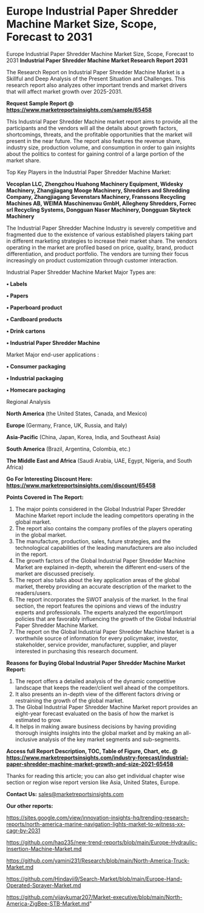 # Europe Industrial Paper Shredder Machine Market Size, Scope, Forecast to 2031
Europe Industrial Paper Shredder Machine Market Size, Scope, Forecast to 2031
<strong>Industrial Paper Shredder Machine Market Research Report 2031</strong>

The Research Report on Industrial Paper Shredder Machine Market is a Skillful and Deep Analysis of the Present Situation and Challenges. This research report also analyzes other important trends and market drivers that will affect market growth over 2025-2031.

<strong>Request Sample Report @ <a href=https://www.marketreportsinsights.com/sample/65458>https://www.marketreportsinsights.com/sample/65458</a></strong>

This Industrial Paper Shredder Machine market report aims to provide all the participants and the vendors will all the details about growth factors, shortcomings, threats, and the profitable opportunities that the market will present in the near future. The report also features the revenue share, industry size, production volume, and consumption in order to gain insights about the politics to contest for gaining control of a large portion of the market share.

Top Key Players in the Industrial Paper Shredder Machine Market:

<strong>Vecoplan LLC, Zhengzhou Huahong Machinery Equipment, Widesky Machinery, Zhangjiagang Mooge Machinery, Shredders and Shredding Company, Zhangjiagang Sevenstars Machinery, Franssons Recycling Machines AB, WEIMA Maschinenvau GmbH, Allegheny Shredders, Forrec srl Recycling Systems, Dongguan Naser Machinery, Dongguan Skyteck Machinery</strong>

The Industrial Paper Shredder Machine Industry is severely competitive and fragmented due to the existence of various established players taking part in different marketing strategies to increase their market share. The vendors operating in the market are profiled based on price, quality, brand, product differentiation, and product portfolio. The vendors are turning their focus increasingly on product customization through customer interaction.

Industrial Paper Shredder Machine Market Major Types are:

<strong>• Labels

• Papers

• Paperboard product

• Cardboard products

• Drink cartons

• Industrial Paper Shredder Machine</strong>

Market Major end-user applications :

<strong>• Consumer packaging

• Industrial packaging

• Homecare packaging</strong>

Regional Analysis

</u><strong><b>North America</b></strong> (the United States, Canada, and Mexico)

<strong><b>Europe </b></strong>(Germany, France, UK, Russia, and Italy)

<strong><b>Asia-Pacific</b></strong> (China, Japan, Korea, India, and Southeast Asia)

<strong><b>South America</b></strong> (Brazil, Argentina, Colombia, etc.)

<strong><b>The Middle East and Africa</b></strong> (Saudi Arabia, UAE, Egypt, Nigeria, and South Africa)

<strong>Go For Interesting Discount Here: <a href=https://www.marketreportsinsights.com/discount/65458>https://www.marketreportsinsights.com/discount/65458</a></strong>

<strong>Points Covered in The Report:</strong>
<ol>
  <li>The major points considered in the Global Industrial Paper Shredder Machine Market report include the leading competitors operating in the global market.</li>
  <li>The report also contains the company profiles of the players operating in the global market.</li>
  <li>The manufacture, production, sales, future strategies, and the technological capabilities of the leading manufacturers are also included in the report.</li>
  <li>The growth factors of the Global Industrial Paper Shredder Machine Market are explained in-depth, wherein the different end-users of the market are discussed precisely.</li>
  <li>The report also talks about the key application areas of the global market, thereby providing an accurate description of the market to the readers/users.</li>
  <li>The report incorporates the SWOT analysis of the market. In the final section, the report features the opinions and views of the industry experts and professionals. The experts analyzed the export/import policies that are favorably influencing the growth of the Global Industrial Paper Shredder Machine Market.</li>
  <li>The report on the Global Industrial Paper Shredder Machine Market is a worthwhile source of information for every policymaker, investor, stakeholder, service provider, manufacturer, supplier, and player interested in purchasing this research document.</li>
</ol>
<strong>Reasons for Buying Global Industrial Paper Shredder Machine Market Report:</strong>

<ol>
  <li>The report offers a detailed analysis of the dynamic competitive landscape that keeps the reader/client well ahead of the competitors.</li>
  <li>It also presents an in-depth view of the different factors driving or restraining the growth of the global market.</li>
  <li>The Global Industrial Paper Shredder Machine Market report provides an eight-year forecast evaluated on the basis of how the market is estimated to grow.</li>
  <li>It helps in making aware business decisions by having providing thorough insights insights into the global market and by making an all-inclusive analysis of the key market segments and sub-segments.</li>
</ol>
<strong>Access full Report Description, TOC, Table of Figure, Chart, etc. @ <a href=https://www.marketreportsinsights.com/industry-forecast/industrial-paper-shredder-machine-market-growth-and-size-2021-65458>https://www.marketreportsinsights.com/industry-forecast/industrial-paper-shredder-machine-market-growth-and-size-2021-65458</a></strong>


Thanks for reading this article; you can also get individual chapter wise section or region wise report version like Asia, United States, Europe.

<strong>Contact Us:</strong>
sales@marketreportsinsights.com

<strong>Our other reports:</strong>

<a href=https://sites.google.com/view/innovation-insights-hq/trending-research-reports/north-america-marine-navigation-lights-market-to-witness-xx-cagr-by-2031>https://sites.google.com/view/innovation-insights-hq/trending-research-reports/north-america-marine-navigation-lights-market-to-witness-xx-cagr-by-2031</a>

<a href=https://github.com/haq235/new-trend-reports/blob/main/Europe-Hydraulic-Insertion-Machine-Market.md>https://github.com/haq235/new-trend-reports/blob/main/Europe-Hydraulic-Insertion-Machine-Market.md</a>

<a href=https://github.com/yamini231/Research/blob/main/North-America-Truck-Market.md>https://github.com/yamini231/Research/blob/main/North-America-Truck-Market.md</a>

<a href=https://github.com/Hindavii9/Search-Market/blob/main/Europe-Hand-Operated-Sprayer-Market.md>https://github.com/Hindavii9/Search-Market/blob/main/Europe-Hand-Operated-Sprayer-Market.md</a>

<a href=https://github.com/vijaykumar207/Market-executive/blob/main/North-America-ZigBee-STB-Market.md>https://github.com/vijaykumar207/Market-executive/blob/main/North-America-ZigBee-STB-Market.md</a>"
